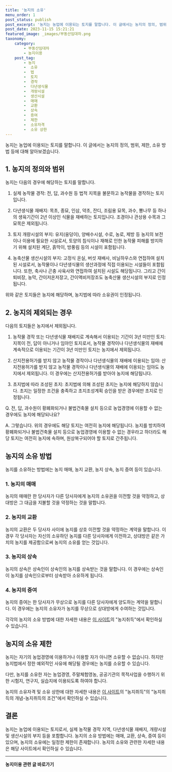 ```yaml
---
title: '농지의 소유'
menu_order: 1
post_status: publish
post_excerpt: '농지는 농업에 이용되는 토지를 말합니다. 이 글에서는 농지의 정의, 범위, 제한, 소유 방법 등에 대해 알아보겠습니다.'
post_date: 2023-11-15 15:21:21
featured_image: _images/부동산임대차.png
taxonomy:
    category:
        - 부동산임대차
        - 농지이용
    post_tag:
        - 농지
        -  소유
        -  법
        -  토지
        -  경작
        -  다년생식물
        -  개량시설
        -  생산시설
        -  매매
        -  교환
        -  상속
        -  증여
        -  제한
        -  소유자격
        -  소유 상한
---
```



농지는 농업에 이용되는 토지를 말합니다. 이 글에서는 농지의 정의, 범위, 제한, 소유 방법 등에 대해 알아보겠습니다.


## 1. 농지의 정의와 범위

농지는 다음의 경우에 해당하는 토지를 말합니다.

1) 실제 농작물 경작: 전, 답, 과수원 등 법적 지목을 불문하고 농작물을 경작하는 토지입니다.

2) 다년생식물 재배지: 목초, 종묘, 인삼, 약초, 잔디, 조림용 묘목, 과수, 뽕나무 등 하나의 생육기간이 2년 이상인 식물을 재배하는 토지입니다. 조경이나 관상용 수목과 그 묘목은 제외됩니다.

3) 토지 개량시설의 부지: 유지(웅덩이), 양배수시설, 수로, 농로, 제방 등 농지의 보전이나 이용에 필요한 시설로서, 토양의 침식이나 재해로 인한 농작물 피해를 방지하기 위해 설치된 계단, 흙막이, 방풍림 등의 시설이 포함됩니다.

4) 농축산물 생산시설의 부지: 고정식 온실, 버섯 재배사, 비닐하우스와 연접하여 설치된 시설로서, 농작물이나 다년생식물의 생산과정에 직접 이용되는 시설들이 포함됩니다. 또한, 축사나 곤충 사육사와 연접하여 설치된 시설도 해당됩니다. 그리고 간이퇴비장, 농막, 간이저온저장고, 간이액비저장조도 농축산물 생산시설의 부지로 인정됩니다.

위와 같은 토지들은 농지에 해당하며, 농지법에 따라 소유권이 인정됩니다. 


## 2. 농지의 제외되는 경우

다음의 토지들은 농지에서 제외됩니다.

1) 농작물 경작 또는 다년생식물 재배지로 계속해서 이용되는 기간이 3년 미만인 토지: 지목이 전, 답이 아니거나 임야인 토지로서, 농작물 경작이나 다년생식물의 재배에 계속적으로 이용되는 기간이 3년 미만인 토지는 농지에서 제외됩니다.

2) 산지전용허가를 받지 않고 농작물 경작이나 다년생식물의 재배에 이용되는 임야: 산지전용허가를 받지 않고 농작물 경작이나 다년생식물의 재배에 이용되는 임야도 농지에서 제외됩니다. 이 경우에는 산지전용허가를 받아야 농지에 해당됩니다.

3) 초지법에 따라 조성된 초지: 초지법에 의해 조성된 초지는 농지에 해당하지 않습니다. 초지는 일정한 조건을 충족하고 초지조성계획 승인을 받은 경우에만 초지로 인정됩니다.


Q. 전, 답, 과수원이 황폐화되거나 불법건축물 설치 등으로 농업경영에 이용할 수 없는 경우에도 농지에 해당되나요?

A. 그렇습니다. 위의 경우에도 해당 토지는 여전히 농지에 해당됩니다. 농지를 방치하여 황폐화되거나 불법건축물 설치 등으로 농업경영에 이용할 수 없는 경우라고 하더라도 해당 토지는 여전히 농지에 속하며, 원상복구되어야 할 토지로 간주됩니다.


## 농지의 소유 방법

농지를 소유하는 방법에는 농지 매매, 농지 교환, 농지 상속, 농지 증여 등이 있습니다.


### 1. 농지의 매매

농지의 매매란 한 당사자가 다른 당사자에게 농지의 소유권을 이전할 것을 약정하고, 상대방은 그 대금을 지불할 것을 약정하는 것을 말합니다.


### 2. 농지의 교환

농지의 교환은 두 당사자 사이에 농지를 상호 이전할 것을 약정하는 계약을 말합니다. 이 경우 각 당사자는 자신의 소유하던 농지를 다른 당사자에게 이전하고, 상대방은 같은 가치의 농지를 제공함으로써 농지의 소유를 얻는 것입니다.


### 3. 농지의 상속

농지의 상속은 상속인이 상속인의 농지를 상속받는 것을 말합니다. 이 경우에는 상속인이 농지를 상속인으로부터 상속받아 소유하게 됩니다.


### 4. 농지의 증여

농지의 증여는 한 당사자가 무상으로 농지를 다른 당사자에게 양도하는 계약을 말합니다. 이 경우에는 농지의 소유자가 농지를 무상으로 상대방에게 수여하는 것입니다.


각각의 농지의 소유 방법에 대한 자세한 내용은 [이 사이트](https://uknowlaw.com/)의 "농지취득"에서 확인하실 수 있습니다.


## 농지의 소유 제한

농지는 자기의 농업경영에 이용하거나 이용할 자가 아니면 소유할 수 없습니다. 하지만 농지법에서 정한 예외적인 사유에 해당될 경우에는 농지를 소유할 수 있습니다.

다만, 농지를 소유한 자는 농업경영, 주말체험영농, 공공기관의 목적사업을 수행하기 위한 시험지, 연구지, 실습지에 이용되도록 하여야 합니다.


농지의 소유자격 및 소유 상한에 대한 자세한 내용은 [이 사이트](https://uknowlaw.com/)의 "농지취득"의 "농지취득의 개념-농지취득의 조건"에서 확인하실 수 있습니다.


## 결론

농지는 농업에 이용되는 토지로서, 실제 농작물 경작 지역, 다년생식물 재배지, 개량시설 및 생산시설의 부지 등을 포함합니다. 농지의 소유 방법에는 매매, 교환, 상속, 증여 등이 있으며, 농지의 소유에는 일정한 제한이 존재합니다. 농지의 소유와 관련한 자세한 내용은 해당 사이트에서 확인하실 수 있습니다.


<!-- wp:separator -->
<hr class="wp-block-separator has-alpha-channel-opacity"/>
<!-- /wp:separator -->

<!-- wp:group {"backgroundColor":"base","layout":{"type":"constrained"}} -->
<div class="wp-block-group has-base-background-color has-background"><!-- wp:paragraph {"align":"center","fontSize":"medium"} -->
<p class="has-text-align-center has-large-font-size"><strong>농지이용 관련 글 바로가기</strong></p>
<!-- /wp:paragraph -->


<!-- wp:latest-posts
{"categories":[{"id":23537,"count":19,"description":"","link":"https://uknowlaw.com/category/%eb%86%8d%ec%a7%80%ec%9d%b4%ec%9a%a9/","name":"농지이용","slug":"농지이용","taxonomy":"category","parent":0,"meta":[],"_links":{"self":[{"href":"https://uknowlaw.com/wp-json/wp/v2/categories/23537"}],"collection":[{"href":"https://uknowlaw.com/wp-json/wp/v2/categories"}],"about":[{"href":"https://uknowlaw.com/wp-json/wp/v2/taxonomies/category"}],"wp:post_type":[{"href":"https://uknowlaw.com/wp-json/wp/v2/posts?categories=23537"}],"curies":[{"name":"wp","href":"https://api.w.org/{rel}","templated":true}]}}],"postsToShow":100,"excerptLength":28,"postLayout":"grid","columns":2,"featuredImageAlign":"left","featuredImageSizeSlug":"large","fontSize":"small"} /--></div>
<!-- /wp:group -->